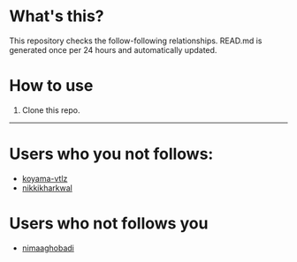 # What's this?
This repository checks the follow-following relationships.
READ.md is generated once per 24 hours and automatically updated.
# How to use
1. Clone this repo.
 
 --- 
 
 # Users who you not follows: 
  
- [koyama-vtlz](https://github.com/koyama-vtlz/) 
- [nikkikharkwal](https://github.com/nikkikharkwal/) 
# Users who not follows you 
  
- [nimaaghobadi](https://github.com/nimaaghobadi/) 
 
